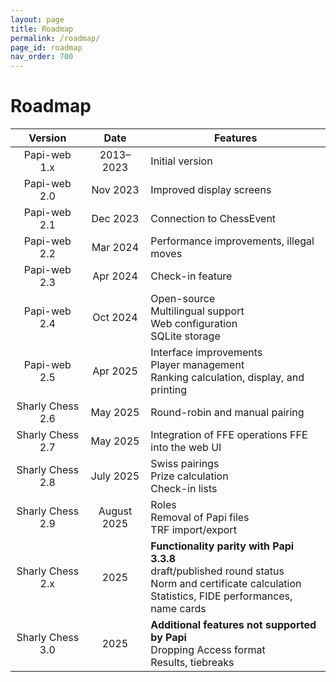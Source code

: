 ```yaml
---
layout: page
title: Roadmap
permalink: /roadmap/
page_id: roadmap
nav_order: 700
---
```


# Roadmap

|     Version      |    Date     | Features                                                                                                                                                     |
|:----------------:|:-----------:|--------------------------------------------------------------------------------------------------------------------------------------------------------------|
|   Papi-web 1.x   |  2013–2023  | Initial version                                                                                                                                              |
|   Papi-web 2.0   |  Nov 2023   | Improved display screens                                                                                                                                     |
|   Papi-web 2.1   |  Dec 2023   | Connection to ChessEvent                                                                                                                                     |
|   Papi-web 2.2   |  Mar 2024   | Performance improvements, illegal moves                                                                                                                      |
|   Papi-web 2.3   |  Apr 2024   | Check-in feature                                                                                                                                             |
|   Papi-web 2.4   |  Oct 2024   | Open-source<br/>Multilingual support<br/>Web configuration<br/>SQLite storage                                                                                |
|   Papi-web 2.5   |  Apr 2025   | Interface improvements<br/>Player management<br/>Ranking calculation, display, and printing                                                                  |
| Sharly Chess 2.6 |  May 2025   | Round-robin and manual pairing                                                                                                                               |
| Sharly Chess 2.7 |  May 2025   | Integration of FFE operations FFE into the web UI                                                                                                            |
| Sharly Chess 2.8 |  July 2025  | Swiss pairings<br/>Prize calculation<br/>Check-in lists                                                                                                      |
| Sharly Chess 2.9 | August 2025 | Roles<br/>Removal of Papi files<br/>TRF import/export                                                                                                        |
| Sharly Chess 2.x |    2025     | **Functionality parity with Papi 3.3.8**<br/>draft/published round status<br/>Norm and certificate calculation<br/>Statistics, FIDE performances, name cards |
| Sharly Chess 3.0 |    2025     | **Additional features not supported by Papi**<br/>Dropping Access format<br/>Results, tiebreaks                                                              |
